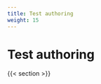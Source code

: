 ```yaml
---
title: Test authoring
weight: 15
---
```


# Test authoring

<!-- TODO: Add content -->

{{< section >}}
